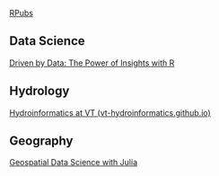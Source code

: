
[RPubs](https://rpubs.com/)

## Data Science

[Driven by Data: The Power of Insights with R](https://liamamilin.github.io/Driven-by-Data-The-Power-of-Insights-with-R/)

## Hydrology

[Hydroinformatics at VT (vt-hydroinformatics.github.io)](https://vt-hydroinformatics.github.io/)

## Geography

[Geospatial Data Science with Julia](https://juliaearth.github.io/geospatial-data-science-with-julia/)